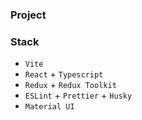 ### Project

### Stack

- `Vite`
- `React` + `Typescript`
- `Redux` + `Redux Toolkit`
- `ESLint` + `Prettier` + `Husky`
- `Material UI`
